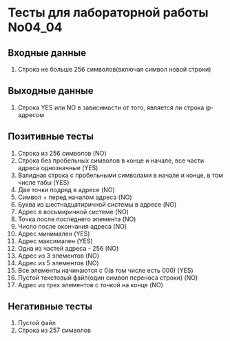 # Тесты для лабораторной работы No04_04
## Входные данные
1. Строка не больше 256 символов(включая символ новой строки)
## Выходные данные
1. Строка YES или NO в зависимости от того, является ли строка ip-адресом
## Позитивные тесты
1. Строка из 256 символов (NO)
2. Строка без пробельных символов в конце и начале, все части адреса однозначные (YES)
3. Валидная строка с пробельными символами в начале и конце, в том числе табы (YES)
4. Две точки подряд в адресе (NO)
5. Символ + перед началом адреса (NO)
6. Буква из шестнадцатиричной системы в адресе (NO)
7. Адрес в восьмиричной системе (NO)
8. Точка после последнего элемента (NO)
9. Число после окончания адреса (NO)
10. Адрес минимален (YES)
11. Адрес максимален (YES)
12. Одна из частей адреса - 256 (NO)
13. Адрес из 3 элементов (NO)
14. Адрес из 5 элементов (NO)
15. Все элементы начинаются с 0(в том числе есть 000) (YES)
16. Пустой текстовый файл(один символ переноса строки) (NO)
17. Адрес из трех элементов с точкой на конце (NO)
## Негативные тесты
1. Пустой файл
2. Строка из 257 символов
